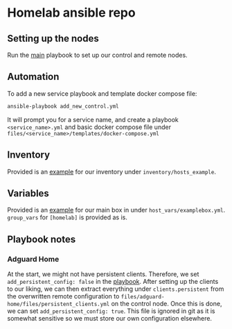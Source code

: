 # Homelab ansible repo

## Setting up the nodes

Run the [main](./main.yml) playbook to set up our control and remote nodes.

## Automation

To add a new service playbook and template docker compose file:

```bash
ansible-playbook add_new_control.yml
```

It will prompt you for a service name, and create a playbook
`<service_name>.yml` and basic docker compose file under
`files/<service_name>/templates/docker-compose.yml`

## Inventory

Provided is an [example](./inventory/hosts_example) for our inventory under `inventory/hosts_example`.

## Variables

Provided is an [example](./host_vars/examplebox.yml) for our main box in under `host_vars/examplebox.yml`.
`group_vars` for `[homelab]` is provided as is.

## Playbook notes

### Adguard Home

At the start, we might not have persistent clients. Therefore, we set
`add_persistent_config: false` in the [playbook](./adguard-home.yml). After setting up the clients to
our liking, we can then extract everything under `clients.persistent` from the
overwritten remote configuration to
`files/adguard-home/files/persistent_clients.yml` on the control node. Once
this is done, we can set `add_persistent_config: true`. This file is ignored in
git as it is somewhat sensitive so we must store our own configuration
elsewhere.
